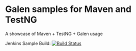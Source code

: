 # Galen samples for Maven and TestNG

A showcase of Maven + TestNG + Galen usage

Jenkins Sample Build: [![Build Status](https://martinreinhardt-online.de/jenkins/buildStatus/icon?job=Galen/Galen_sample_TestNG)](https://martinreinhardt-online.de/jenkins/job/Galen/job/Galen_sample_TestNG/)
